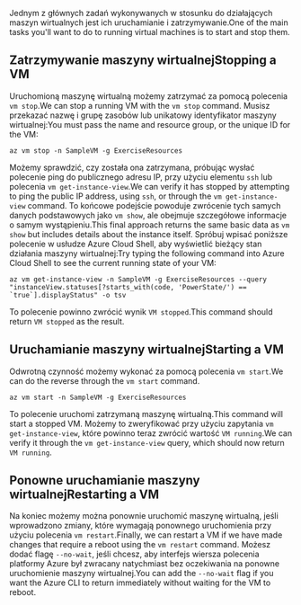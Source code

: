 <span data-ttu-id="4a7f2-101">Jednym z głównych zadań wykonywanych w stosunku do działających maszyn wirtualnych jest ich uruchamianie i zatrzymywanie.</span><span class="sxs-lookup"><span data-stu-id="4a7f2-101">One of the main tasks you'll want to do to running virtual machines is to start and stop them.</span></span>

## <a name="stopping-a-vm"></a><span data-ttu-id="4a7f2-102">Zatrzymywanie maszyny wirtualnej</span><span class="sxs-lookup"><span data-stu-id="4a7f2-102">Stopping a VM</span></span>

<span data-ttu-id="4a7f2-103">Uruchomioną maszynę wirtualną możemy zatrzymać za pomocą polecenia `vm stop`.</span><span class="sxs-lookup"><span data-stu-id="4a7f2-103">We can stop a running VM with the `vm stop` command.</span></span> <span data-ttu-id="4a7f2-104">Musisz przekazać nazwę i grupę zasobów lub unikatowy identyfikator maszyny wirtualnej:</span><span class="sxs-lookup"><span data-stu-id="4a7f2-104">You must pass the name and resource group, or the unique ID for the VM:</span></span>

```azurecli
az vm stop -n SampleVM -g ExerciseResources
```

<span data-ttu-id="4a7f2-105">Możemy sprawdzić, czy została ona zatrzymana, próbując wysłać polecenie ping do publicznego adresu IP, przy użyciu elementu `ssh` lub polecenia `vm get-instance-view`.</span><span class="sxs-lookup"><span data-stu-id="4a7f2-105">We can verify it has stopped by attempting to ping the public IP address, using `ssh`, or through the `vm get-instance-view` command.</span></span> <span data-ttu-id="4a7f2-106">To końcowe podejście powoduje zwrócenie tych samych danych podstawowych jako `vm show`, ale obejmuje szczegółowe informacje o samym wystąpieniu.</span><span class="sxs-lookup"><span data-stu-id="4a7f2-106">This final approach returns the same basic data as `vm show` but includes details about the instance itself.</span></span> <span data-ttu-id="4a7f2-107">Spróbuj wpisać poniższe polecenie w usłudze Azure Cloud Shell, aby wyświetlić bieżący stan działania maszyny wirtualnej:</span><span class="sxs-lookup"><span data-stu-id="4a7f2-107">Try typing the following command into Azure Cloud Shell to see the current running state of your VM:</span></span>

```azurecli
az vm get-instance-view -n SampleVM -g ExerciseResources --query "instanceView.statuses[?starts_with(code, 'PowerState/') == `true`].displayStatus" -o tsv
```

<span data-ttu-id="4a7f2-108">To polecenie powinno zwrócić wynik `VM stopped`.</span><span class="sxs-lookup"><span data-stu-id="4a7f2-108">This command should return `VM stopped` as the result.</span></span>

## <a name="starting-a-vm"></a><span data-ttu-id="4a7f2-109">Uruchamianie maszyny wirtualnej</span><span class="sxs-lookup"><span data-stu-id="4a7f2-109">Starting a VM</span></span>

<span data-ttu-id="4a7f2-110">Odwrotną czynność możemy wykonać za pomocą polecenia `vm start`.</span><span class="sxs-lookup"><span data-stu-id="4a7f2-110">We can do the reverse through the `vm start` command.</span></span>

```azurecli
az vm start -n SampleVM -g ExerciseResources
```

<span data-ttu-id="4a7f2-111">To polecenie uruchomi zatrzymaną maszynę wirtualną.</span><span class="sxs-lookup"><span data-stu-id="4a7f2-111">This command will start a stopped VM.</span></span> <span data-ttu-id="4a7f2-112">Możemy to zweryfikować przy użyciu zapytania `vm get-instance-view`, które powinno teraz zwrócić wartość `VM running`.</span><span class="sxs-lookup"><span data-stu-id="4a7f2-112">We can verify it through the `vm get-instance-view` query, which should now return `VM running`.</span></span>

## <a name="restarting-a-vm"></a><span data-ttu-id="4a7f2-113">Ponowne uruchamianie maszyny wirtualnej</span><span class="sxs-lookup"><span data-stu-id="4a7f2-113">Restarting a VM</span></span>

<span data-ttu-id="4a7f2-114">Na koniec możemy można ponownie uruchomić maszynę wirtualną, jeśli wprowadzono zmiany, które wymagają ponownego uruchomienia przy użyciu polecenia `vm restart`.</span><span class="sxs-lookup"><span data-stu-id="4a7f2-114">Finally, we can restart a VM if we have made changes that require a reboot using the `vm restart` command.</span></span> <span data-ttu-id="4a7f2-115">Możesz dodać flagę `--no-wait`, jeśli chcesz, aby interfejs wiersza polecenia platformy Azure był zwracany natychmiast bez oczekiwania na ponowne uruchomienie maszyny wirtualnej.</span><span class="sxs-lookup"><span data-stu-id="4a7f2-115">You can add the `--no-wait` flag if you want the Azure CLI to return immediately without waiting for the VM to reboot.</span></span>


